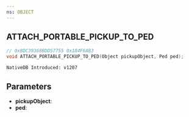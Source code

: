 ```yaml
---
ns: OBJECT
---
```

## ATTACH_PORTABLE_PICKUP_TO_PED

```c
// 0x8DC39368BDD57755 0x184F6AB3
void ATTACH_PORTABLE_PICKUP_TO_PED(Object pickupObject, Ped ped);
```

```
NativeDB Introduced: v1207
```

## Parameters
* **pickupObject**:
* **ped**:
